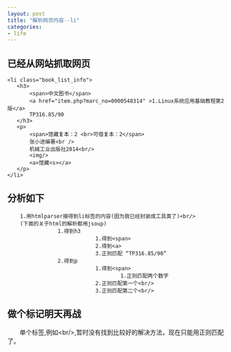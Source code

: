 ```yaml
---
layout: post
title: "解析网页内容--li"
categories:
- life
---
```


## 已经从网站抓取网页 ##

	<li class="book_list_info">
	   <h3>
		   <span>中文图书</span>
		   <a href="item.php?marc_no=0000548314" >1.Linux系统应用基础教程第2版</a>
		   TP316.85/90
	   </h3>
	   <p> 
		   <span>馆藏复本：2 <br>可借复本：2</span>
		   张小进编著<br />
	       机械工业出版社2014<br/>
	       <img/>
		   <a>馆藏<s></a>
	   </p>
	</li>


## 分析如下 ##

		1.用htmlparser接得到li标签的内容(因为我已经封装成工具类了)<br/>
		(下面的关于html的解析都用jsoup)
					1.得到h3
								1.得到<span>
								2.得到<a>
								3.正则匹配 “TP316.85/90”
					2.得到p
								1.得到<span>
										1.正则匹配两个数字
								2.正则匹配第一个<br/>
								3.正则匹配第二个<br/>

## 做个标记明天再战 ##

&emsp;&emsp;单个标签,例如&lt;br/&gt;,暂时没有找到比较好的解决方法，现在只能用正则匹配了。